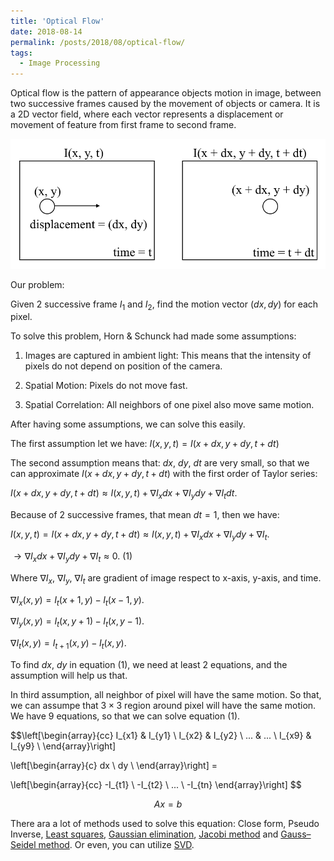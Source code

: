 ```yaml
---
title: 'Optical Flow'
date: 2018-08-14
permalink: /posts/2018/08/optical-flow/
tags:
  - Image Processing
---
```


Optical flow is the pattern of appearance objects motion in image, between two successive frames caused by the movement of objects or camera. It is a 2D vector field, where each vector represents a displacement or movement of feature from first frame to second frame.

![alt text](figure/definition.png "Title")

Our problem:

Given 2 successive frame $I_1$ and $I_2$, find the motion vector $(dx, dy)$ for each pixel.

To solve this problem, Horn & Schunck had made some assumptions:

1. Images are captured in ambient light: This means that the intensity of pixels do not depend on position of the camera.

2. Spatial Motion: Pixels do not move fast.

3. Spatial Correlation: All neighbors of one pixel also move same motion.

After having some assumptions, we can solve this easily.

The first assumption let we have: $I(x, y, t) = I(x + dx, y + dy, t + dt)$

The second assumption means that: $dx$, $dy$, $dt$ are very small, so that we can approximate $I(x + dx, y + dy, t + dt)$ with the first order of Taylor series:

$I(x + dx, y + dy, t + dt) \approx I(x, y, t) + \nabla I_x dx + \nabla I_y dy + \nabla I_t dt.$

Because of 2 successive frames, that mean $dt = 1$, then we have:

$I(x, y, t) = I(x + dx, y + dy, t + dt) \approx I(x, y, t) + \nabla I_x dx + \nabla I_y dy + \nabla I_t.$

$\rightarrow \nabla I_x dx + \nabla I_y dy + \nabla I_t \approx 0.$ (1)

Where $\nabla I_x$, $\nabla I_y$, $\nabla I_t$ are gradient of image respect to x-axis, y-axis, and time.

$\nabla I_x (x, y)= I_t (x + 1, y) - I_t (x - 1, y)$.

$\nabla I_y (x, y)= I_t (x, y + 1) - I_t (x, y - 1)$.

$\nabla I_t (x, y)= I_{t + 1} (x, y) - I_t(x, y)$.

To find $dx$, $dy$ in equation (1), we need at least 2 equations, and the assumption will help us that.

In third assumption, all neighbor of pixel will have the same motion. So that, we can assumpe that $3\times3$ region around pixel will have the same motion. We have 9 equations, so that we can solve equation (1).

$$\left[\begin{array}{cc}
    I_{x1} & I_{y1} \\
    I_{x2} & I_{y2} \\
     ...   &   ...  \\
    I_{x9} & I_{y9} \\
\end{array}\right]

\left[\begin{array}{c}
    dx \\
    dy \\
\end{array}\right] =

\left[\begin{array}{cc}
    -I_{t1} \\
    -I_{t2} \\
    ...     \\
    -I_{tn}
\end{array}\right]
$$

$$Ax = b$$

There ara a lot of methods used to solve this equation: Close form, Pseudo Inverse, [Least squares](https://en.wikipedia.org/wiki/Least_squares), [Gaussian elimination](https://en.wikipedia.org/wiki/Gaussian_elimination), [Jacobi method](https://en.wikipedia.org/wiki/Jacobi_method) and [Gauss–Seidel method](https://en.wikipedia.org/wiki/Gauss%E2%80%93Seidel_method#:~:text=In%20numerical%20linear%20algebra%2C%20the,a%20system%20of%20linear%20equations.). Or even, you can utilize [SVD](https://www.youtube.com/watch?v=PjeOmOz9jSY).
